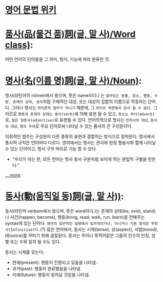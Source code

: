 # [영어 문법 위키](https://en.wikipedia.org/wiki/English_grammar)
# [품사(品(물건 품)詞(글, 말 사)/Word class)](https://dic.daum.net/word/view.do?wordid=kkw000280267&q=%ED%92%88%EC%82%AC&supid=kku000357778): 
어떤 언어의 단어들을 그 의미, 형식, 기능에 따라 분류한 것.


# [명사(名(이름 명)詞(글, 말 사)/Noun)](https://en.wikipedia.org/wiki/Noun):
명사(라틴어의 nōmen에서 왔으며, 뜻은 name이다.) 는 `살아있는 동물, 장소, 행동, 수량, 존재의 상태, 생각`처럼 구체적인 대상, 또는 대상의 집합의 이름으로 작동하는 단어다. 그러나 명사는 `의미론적 범주가 아니기` 때문에, 그 `의미의 측면에서 묘사 될 수 없다.` 그러므로 `행동과 존재의 상태는 동사(verb)`에 의해 표현 될 수 있고, `장소는 부사(adverb)`로, `질은 형용사(adjective)`로 표현될 수 있다. 언어학적으로 명사는 `전치사의 대상`, `동사의 대상`, `절의 주어`로 주요 단어로써 나타날 수 있는 품사의 큰 구성원이다.

어휘적인 범주는 구성원이 다른 종류의 표현과 결합하는 방식으로 정의된다. 명사에서 통사적 규칙은 언어마다 다르다. 영어에서는 명사는 관사와 한정 형용사와 함께 나타날 수 있는 단어이고, 명사 구의 머리로 기능 할 수 있다.
- "우리가 아는 한, 모든 언어는 명사 동사 구분처럼 보이게 하는 문법적 구별을 만든다."

[... more](Noun.md)

# [동사(動(움직일 동)詞(글, 말 사))](https://en.wikipedia.org/wiki/Verb):
동사(라틴어 verbum에서 왔으며, 뜻은 word이다.)는 존재의 상태(be, exist, stand)나 사건(happen, become), 행동(bring, read, walk, run, learn)을 전해주는 syntax에 있는 단어다. `영어의 일반적인 설명에서 입자적이거나, 아니거나 기본 형식은 부정사(Infinitive)다.`(?) 많은 언어에서, 동사는 시제(tense), 상(aspect), 서법(mood), 태(voice)를 꾸미기 위해 굴절된다. 동사는 주어나 목적어같은 그들의 인수의 인칭, 성별 또는 수와 일치 될 수도 있다.

동사는 시제를 갖는다:
- 현재(present): 행동이 진행되고 있음을 나타냄.
- 과거(past): 행동이 완료됐음을 나타냄.
- 미래(future): 행동이 일어날 것임을 나타냄.










